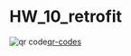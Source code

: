 # HW_10_retrofit
<img src='https://chart.googleapis.com/chart?cht=qr&chl=https%3A%2F%2Fdrive.google.com%2Fdrive%2Ffolders%2F1uYGS8J7oEkXZV4IPizlPudfjQnMZGlT4&chs=180x180&choe=UTF-8&chld=L|2' rel='nofollow' alt='qr code'><a href='http://ua.qr-code-generator.com' border='0' style='cursor:default'  rel='nofollow'>qr-codes</a>
